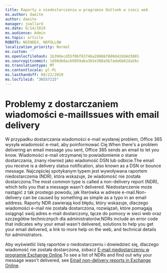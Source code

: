 ```yaml
---
title: Raporty o niedostarczeniu w programie Outlook w sieci web
ms.author: daeite
author: daeite
manager: joallard
ms.date: 6/14/2019
ms.audience: Admin
ms.topic: article
ROBOTS: NOINDEX, NOFOLLOW
localization_priority: Normal
ms.custom: ''
ms.openlocfilehash: 1b39decd55f0bf63746a28866f880d42dd4d3001
ms.sourcegitcommit: 1d98db8acb9959aba3b5e308a567ade6b62da56c
ms.translationtype: MT
ms.contentlocale: pl-PL
ms.lasthandoff: 08/22/2019
ms.locfileid: "36557115"
---
```

# <a name="issues-with-email-delivery"></a><span data-ttu-id="6cfa5-102">Problemy z dostarczaniem wiadomości e-mail</span><span class="sxs-lookup"><span data-stu-id="6cfa5-102">Issues with email delivery</span></span>

<span data-ttu-id="6cfa5-103">W przypadku dostarczania wiadomości e-mail wysłanej problem, Office 365 wysyła wiadomość e-mail, aby poinformować Cię.</span><span class="sxs-lookup"><span data-stu-id="6cfa5-103">When there's a problem delivering an email message you sent, Office 365 sends an email to let you know.</span></span> <span data-ttu-id="6cfa5-104">Wiadomości e-mail otrzymanej to powiadomienie o stanie dostarczania, znany również jako wiadomość DSN lub odbicie.</span><span class="sxs-lookup"><span data-stu-id="6cfa5-104">The email you receive is a delivery status notification, also known as a DSN or bounce message.</span></span> <span data-ttu-id="6cfa5-105">Najczęściej spotykanym typem jest wywoływana raportem niedostarczenia (NDR), która wskazuje, że wiadomość nie została dostarczona.</span><span class="sxs-lookup"><span data-stu-id="6cfa5-105">The most common type is called a non-delivery report (NDR), which tells you that a message wasn't delivered.</span></span> <span data-ttu-id="6cfa5-106">Niedostarczenie może nastąpić z tak prostego powodu, jak literówka w adresie e-mail.</span><span class="sxs-lookup"><span data-stu-id="6cfa5-106">Non-delivery can be caused by something as simple as a typo in an email address.</span></span> <span data-ttu-id="6cfa5-107">Raporty NDR zawierają kod błędu, który wskazuje, dlaczego wiadomości e-mail nie została dostarczona, rozwiązań, które pomagają osiągnąć swój adres e-mail dostarczony, łącze do pomocy w sieci web oraz szczegółów technicznych dla administratorów.</span><span class="sxs-lookup"><span data-stu-id="6cfa5-107">NDRs include an error code that indicates why your email wasn't delivered, solutions to help you get your email delivered, a link to more help on the web, and technical details for administrators.</span></span>

<span data-ttu-id="6cfa5-108">Aby wyświetlić listę raportów o niedostarczeniu i dowiedzieć się, dlaczego wiadomość nie została dostarczona, zobacz [E-mail niedostarczeniu w programie Exchange Online](https://docs.microsoft.com/exchange/mail-flow-best-practices/non-delivery-reports-in-exchange-online/non-delivery-reports-in-exchange-online).</span><span class="sxs-lookup"><span data-stu-id="6cfa5-108">To see a list of NDRs and find out why your message wasn't delivered, see [Email non-delivery reports in Exchange Online](https://docs.microsoft.com/exchange/mail-flow-best-practices/non-delivery-reports-in-exchange-online/non-delivery-reports-in-exchange-online).</span></span>